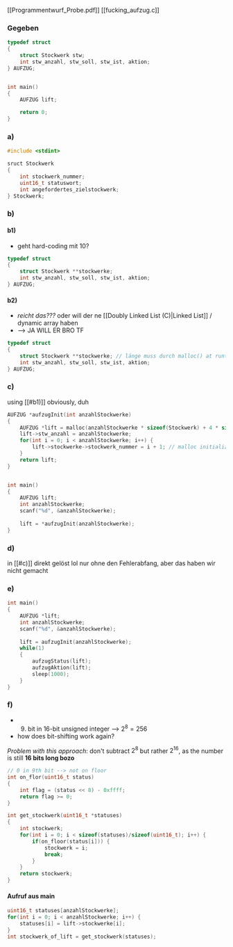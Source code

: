 [[Programmentwurf_Probe.pdf]]
[[fucking_aufzug.c]]
### Gegeben
```c
typedef struct
{
	struct Stockwerk stw;
	int stw_anzahl, stw_soll, stw_ist, aktion;
} AUFZUG;


int main()
{
	AUFZUG lift;

	return 0;
}
```


### a)
```c
#include <stdint>

sruct Stockwerk
{
	int stockwerk_nummer;
	uint16_t statuswort;
	int angefordertes_zielstockwerk;
} Stockwerk;
```


### b)
#### b1)
- geht hard-coding mit 10?
```c
typedef struct
{
	struct Stockwerk **stockwerke;
	int stw_anzahl, stw_soll, stw_ist, aktion;
} AUFZUG;
```

#### b2)
- _reicht das???_ oder will der ne [[Doubly Linked List (C)|Linked List]] / dynamic array haben
- --> JA WILL ER BRO TF
```c
typedef struct
{
	struct Stockwerk **stockwerke; // länge muss durch malloc() at runtime festgelegt werden
	int stw_anzahl, stw_soll, stw_ist, aktion;
} AUFZUG;
```


### c)
using [[#b1)]] obviously, duh
```c
AUFZUG *aufzugInit(int anzahlStockwerke)
{
	AUFZUG *lift = malloc(anzahlStockwerke * sizeof(Stockwerk) + 4 * sizeof(int));
	lift->stw_anzahl = anzahlStockwerke;
	for(int i = 0; i < anzahlStockwerke; i++) {
		lift->stockwerke->stockwerk_nummer = i + 1; // malloc initialization defaults to zeroes
	}
	return lift;
}


int main()
{
	AUFZUG lift;
	int anzahlStockwerke;
	scanf("%d", &anzahlStockwerke);
	
	lift = *aufzugInit(anzahlStockwerke);
}
```


### d)
in [[#c)]] direkt gelöst lol
nur ohne den Fehlerabfang, aber das haben wir nicht gemacht

### e)
```c
int main()
{
	AUFZUG *lift;
	int anzahlStockwerke;
	scanf("%d", &anzahlStockwerke);
	
	lift = aufzugInit(anzahlStockwerke);
	while(1)
	{
		aufzugStatus(lift);
		aufzugAktion(lift);
		sleep(1000);
	}
}
```


### f)
- 9. bit in 16-bit unsigned integer --> $2^{8} = 256$ 
- how does bit-shifting work again?

_Problem with this approach_: don't subtract $2^{8}$ but rather $2^{16}$, as the number is still **16 bits long bozo** 
```c
// 0 in 9th bit --> not on floor
int on_flor(uint16_t status)
{
	int flag = (status << 8) - 0xffff;
	return flag >= 0;
}

int get_stockwerk(uint16_t *statuses)
{
	int stockwerk;
	for(int i = 0; i < sizeof(statuses)/sizeof(uint16_t); i++) {
		if(on_floor(status[i])) {
			stockwerk = i;
			break;
		}
	}
	return stockwerk;
}
```

#### Aufruf aus main
```c
uint16_t statuses[anzahlStockwerke];
for(int i = 0; i < anzahlStockwerke; i++) {
	statuses[i] = lift->stockwerke[i];
}
int stockwerk_of_lift = get_stockwerk(statuses);
```
